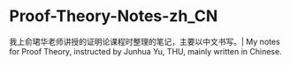 # Proof-Theory-Notes-zh_CN
我上俞珺华老师讲授的证明论课程时整理的笔记，主要以中文书写。| My notes for Proof Theory, instructed by Junhua Yu, THU, mainly written in Chinese. 
